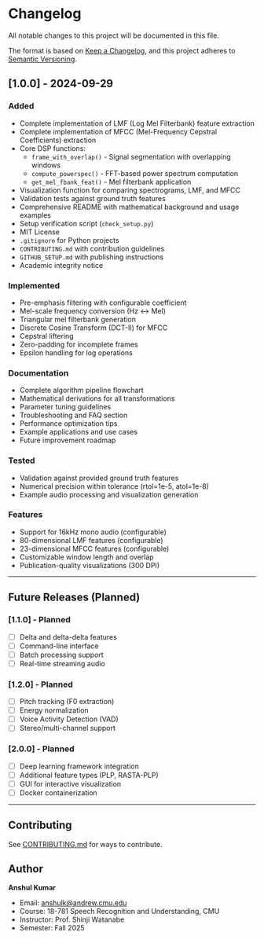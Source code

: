 # Changelog

All notable changes to this project will be documented in this file.

The format is based on [Keep a Changelog](https://keepachangelog.com/en/1.0.0/),
and this project adheres to [Semantic Versioning](https://semver.org/spec/v2.0.0.html).

## [1.0.0] - 2024-09-29

### Added
- Complete implementation of LMF (Log Mel Filterbank) feature extraction
- Complete implementation of MFCC (Mel-Frequency Cepstral Coefficients) extraction
- Core DSP functions:
  - `frame_with_overlap()` - Signal segmentation with overlapping windows
  - `compute_powerspec()` - FFT-based power spectrum computation
  - `get_mel_fbank_feat()` - Mel filterbank application
- Visualization function for comparing spectrograms, LMF, and MFCC
- Validation tests against ground truth features
- Comprehensive README with mathematical background and usage examples
- Setup verification script (`check_setup.py`)
- MIT License
- `.gitignore` for Python projects
- `CONTRIBUTING.md` with contribution guidelines
- `GITHUB_SETUP.md` with publishing instructions
- Academic integrity notice

### Implemented
- Pre-emphasis filtering with configurable coefficient
- Mel-scale frequency conversion (Hz ↔ Mel)
- Triangular mel filterbank generation
- Discrete Cosine Transform (DCT-II) for MFCC
- Cepstral liftering
- Zero-padding for incomplete frames
- Epsilon handling for log operations

### Documentation
- Complete algorithm pipeline flowchart
- Mathematical derivations for all transformations
- Parameter tuning guidelines
- Troubleshooting and FAQ section
- Performance optimization tips
- Example applications and use cases
- Future improvement roadmap

### Tested
- Validation against provided ground truth features
- Numerical precision within tolerance (rtol=1e-5, atol=1e-8)
- Example audio processing and visualization generation

### Features
- Support for 16kHz mono audio (configurable)
- 80-dimensional LMF features (configurable)
- 23-dimensional MFCC features (configurable)
- Customizable window length and overlap
- Publication-quality visualizations (300 DPI)

---

## Future Releases (Planned)

### [1.1.0] - Planned
- [ ] Delta and delta-delta features
- [ ] Command-line interface
- [ ] Batch processing support
- [ ] Real-time streaming audio

### [1.2.0] - Planned
- [ ] Pitch tracking (F0 extraction)
- [ ] Energy normalization
- [ ] Voice Activity Detection (VAD)
- [ ] Stereo/multi-channel support

### [2.0.0] - Planned
- [ ] Deep learning framework integration
- [ ] Additional feature types (PLP, RASTA-PLP)
- [ ] GUI for interactive visualization
- [ ] Docker containerization

---

## Contributing

See [CONTRIBUTING.md](CONTRIBUTING.md) for ways to contribute.

## Author

**Anshul Kumar**
- Email: anshulk@andrew.cmu.edu
- Course: 18-781 Speech Recognition and Understanding, CMU
- Instructor: Prof. Shinji Watanabe
- Semester: Fall 2025